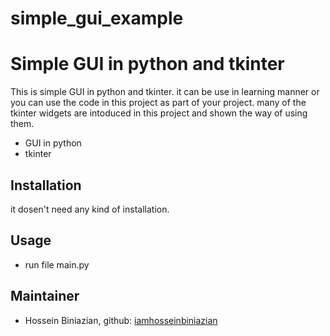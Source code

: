 # simple_gui_example
# Simple GUI in python and tkinter


This is simple GUI in python and tkinter. it can be use in learning manner or you can use the code in this project as part of your project. many of the tkinter widgets are intoduced in this project and shown the way of using them.
- GUI in python
- tkinter

## Installation
it dosen't need any kind of installation.

## Usage
- run file main.py

## Maintainer
* Hossein Biniazian, github: [iamhosseinbiniazian](https://github.com/iamhosseinbiniazian)
